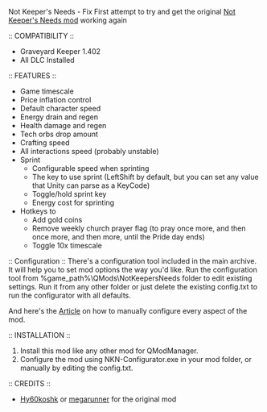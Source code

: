Not Keeper's Needs - Fix 
First attempt to try and get the original [Not Keeper's Needs mod](https://github.com/Hy60koshk/GraveKeeper-NotKeepersNeeds) working again

:: COMPATIBILITY ::
* Graveyard Keeper 1.402
* All DLC Installed

:: FEATURES ::
* Game timescale
* Price inflation control
* Default character speed
* Energy drain and regen
* Health damage and regen
* Tech orbs drop amount
* Crafting speed
* All interactions speed (probably unstable)
* Sprint
    * Configurable speed when sprinting
    * The key to use sprint (LeftShift by default, but you can set any value that Unity can parse as a KeyCode)
    * Toggle/hold sprint key
    * Energy cost for sprinting
* Hotkeys to
    * Add gold coins
    * Remove weekly church prayer flag (to pray once more, and then once more, and then more, until the Pride day ends)
    * Toggle 10x timescale

:: Configuration ::
There's a configuration tool included in the main archive. It will help you to set mod options the way you'd like.
Run the configuration tool from %game_path%\QMods\NotKeepersNeeds folder to edit existing settings.
Run it from any other folder or just delete the existing config.txt to run the configurator with all defaults.

And here's the [Article](https://www.nexusmods.com/graveyardkeeper/articles/2) on how to manually configure every aspect of the mod.

:: INSTALLATION ::
1. Install this mod like any other mod for QModManager.
2. Configure the mod using NKN-Configurator.exe in your mod folder, or manually by editing the config.txt.

::  CREDITS ::
* [Hy60koshk](https://github.com/Hy60koshk) or [megarunner](https://www.nexusmods.com/graveyardkeeper/users/3662701) for the original mod
